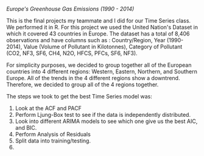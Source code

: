 _Europe's Greenhouse Gas Emissions (1990 - 2014)_

This is  the final projects my teammate and I did for our Time Series class. We performed it in R.
For this project we used the United Nation's Dataset in which it covered 43 countries in Europe.  The dataset has a total of 8,406 observations and have columns such as : Country/Region, Year (1990-2014), Value (Volume of Pollutant in Kilotonnes), Category of Pollutant (CO2, NF3, SF6, CH4, N2O, HFCS, PFCs, SF6, NF3).

For simplicity purposes, we decided to group together all of the European countries into 4 different regions: Western, Eastern, Northern, and Southern Europe. All of the trends in the 4 different regions show a downtrend. Therefore, we decided to group all of the 4 regions together. 

The steps we took to get the best Time Series model was: 
1. Look at the ACF and PACF
2. Perform Ljung-Box test to see if the data is independently distributed.
3. Look into different ARIMA models to see which one give us the best AIC, and BIC.
4. Perform Analysis of Residuals
5. Split data into training/testing.
6. 


